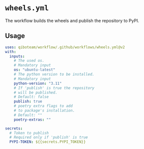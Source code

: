 # `wheels.yml`

The workflow builds the wheels and publish the repository to PyPI.

## Usage

```yaml
uses: qiboteam/workflow/.github/workflows/wheels.yml@v2
with:
  inputs:
    # The used os.
    # Mandatory input
    os: "ubuntu-latest"
    # The python version to be installed.
    # Mandatory input
    python-version: "3.11"
    # If 'publish' is true the repository
    # will be published.
    # Default: false
    publish: true
    # poetry extra flags to add
    # to package's installation.
    # Default: ""
    poetry-extras: ""

secrets:
  # Token to publish
  # Required only if 'publish' is true
  PYPI-TOKEN: ${{secrets.PYPI_TOKEN}}
```
